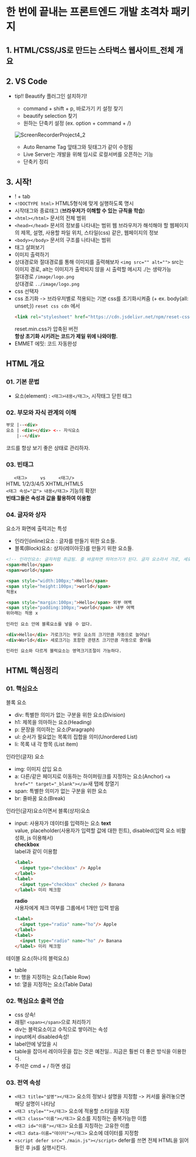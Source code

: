 # 한 번에 끝내는 프론트엔드 개발 초격차 패키지
## 1. HTML/CSS/JS로 만드는 스타벅스 웹사이트_전체 개요
## 2. VS Code
- tip!! Beautify 플러그인 설치하기! 
    - command + shift + p, 바로가기 키 설정 찾기
    - beautify selection 찾기
    - 원하는 단축키 설정 (ex. option + command + /)

    ![ScreenRecorderProject4_2](https://user-images.githubusercontent.com/62678380/110417331-bbfad000-80d8-11eb-99a0-432995bb4ee9.gif)

    - Auto Rename Tag 앞태그와 뒷태그가 같이 수정됨
    - Live Server는 개발을 위해 임시로 로컬서버를 오픈하는 기능
    - 단축키 정리

## 3. 시작!
  - ! + tab
  - ```<!DOCTYPE html>``` HTML5형식에 맞게 실행하도록 명시
  - 시작태그와 종료태그 (**브라우저가 이해할 수 있는 규칙을 학습**)
  - ```<html></html>``` 문서의 전체 범위
  - ```<head></head>``` 문서의 정보를 나타내는 범위
    웹 브라우저가 해석해야 할 웹페이지의 제목, 설명, 사용할 파일 위치, 스타일(css) 같은, 웹페이지의 정보
  - ```<body></body>``` 문서의 구조를 나타내는 범위
  - 태그 살펴보기
  - 이미지 출력하기
  - 상대경로와 절대경로를 통해 이미지를 출력해보자
    ```<img src="" alt="">``` src는 이미지 경로, alt는 이미지가 출력되지 않을 시 출력할 메시지
    ./는 생략가능   
    절대경로 ```/image/logo.png```   
    상대경로 ```../image/logo.png```   
  - css 선택자
  - css 초기화 -> 브라우저별로 적용되는 기본 css를 초기화시켜줌 (+ ex. body{all: unset;})
    ```reset css cdn``` 에서 
    ``` HTML
    <link rel="stylesheet" href="https://cdn.jsdelivr.net/npm/reset-css@5.0.1/reset.min.css">    
    ```    
    reset.min.css가 압축된 버전   
    **항상 초기화 시키려는 코드가 제일 위에 나와야함.**
  - EMMET 에밋: 코드 자동완성

## HTML 개요
### 01. 기본 문법
- 요소(element) : ```<태그>내용</태그>```, 시작태그 닫힌 태그
### 02. 부모와 자식 관계의 이해
```HTML
부모 |--<div>
요소 | <div></div> <-- 자식요소
    |--</div>
```
 코드를 항상 보기 좋은 상태로 관리하자.

### 03. 빈태그
```   <태그>     vs     <태그/>```   
HTML 1/2/3/4/5    XHTML/HTML5   
```<태그 속성="값"> 내용</태그>``` 기능의 확장!   
**빈태그들은 속성과 값을 활용하여 이용함**   
### 04. 글자와 상자
요소가 화면에 출력괴는 특성
- 인라인(inline)요소 : 글자를 만들기 위한 요소들.
- 블록(Block)요소: 상자(레이아웃)를 만들기 위한 요소들.

```HTML
<!-- 인라인요소: 글자처럼 취급됨. 줄 바꿈하면 띄어쓰기가 된다. 글자 요소라서 가로, 세로 크기를 조정할 수 없다-->
<span>Hello</span>
<span>world</span>

<span style="width:100px;">Hello</span>
<span style="height:100px;">world</span> 
적용x

<span style="margin:100px;">Hello</span> 외부 여백
<span style="padding:100px;">world</span> 내부 여백
위아래는 적용 x   
   
인라인 요소 안에 블록요소를 넣을 수 없다.   
```
```HTML
<div>Hello</div> 가로크기는 부모 요소의 크기만큼 자동으로 늘어남!
<div>World</div> 세로크기는 포함한 콘텐츠 크기만큼 자동으로 줄어듦

인라인 요소와 다르게 블럭요소는 영역크기조절이 가능하다.
```

## HTML 핵심정리
### 01. 핵심요소
블록 요소
- div: 특별한 의미가 없는 구분을 위한 요소(Division)
- h1: 제목을 의마하는 요소(Heading)
- p: 문장을 의미하는 요소(Paragraph)
- ul: 순서가 필요없는 목록의 집합을 의미(Unordered List)
- li: 목록 내 각 항목 (List item)
   
인라인(글자) 요소
- img: 이미지 삽입 요소
- a: 다른/같은 페이지로 이동하는 하이퍼링크를 지정하는 요소(Anchor) ```<a href="" target="_blank"></a>```새 탭에 창열기
- span: 특별한 의미가 없는 구분을 위한 요소
- br: 줄바꿈 요소(Break)
   
인라인(글자)요소이면서 블록(상자)요소
- input: 사용자가 데이터를 입력하는 요소
  **text**   
  value, placeholder(사용자가 입력할 값에 대한 힌트), disabled(입력 요소 비활성화, js 이용해서)   
  **checkbox**   
  label과 같이 이용함
  ```HTML
  <label>
    <input type="checkbox" /> Apple
  </label>
  <label>
    <input type="checkbox" checked /> Banana
  </label> 미리 체크함
  ```
  **radio**   
  사용자에게 체크 여부를 그룹에서 1개만 입력 받음
  ```HTML
  <label>
    <input type="radio" name="ho"/> Apple
  </label>
  <label>
    <input type="radio" name="ho" /> Banana
  </label> 미리 체크함
  ```

테이블 요소(하나의 블럭요소)
- table
- tr: 행을 지정하는 요소(Table Row)
- td: 열을 지정하는 요소(Table Data)

### 02. 핵심요소 출력 연습
- css 상속!
- 래핑! ```<span></span>```으로 처리하기
- div는 블럭요소이고 수직으로 쌓이려는 속성
- input에서 disabled속성!
- label안에 넣었을 시
- table을 잡아서 레이아웃을 잡는 것은 예전일.. 지금은 훨씬 더 좋은 방식을 이용한다.
- 주석은 cmd + / 하면 생김 

### 03. 전역 속성
- ```<태그 title="설명"></태그>``` 요소의 정보나 설명을 지정함 -> 커서를 올려놓으면 해당 설명이 나타남
- ```<태그 style=""></태그>``` 요소에 적용할 스타일을 지정
- ```<태그 class="이름"></태그>``` 요소를 지칭하는 중복가능한 이름
- ```<태그 id="이름"></태그>``` 요소를 지칭하는 고유한 이름
- ```<태그 data-이름="데이터"></태그>``` 요소에 데이터를 지정함
- ```<script defer src="./main.js"></script>``` defer를 쓰면 전체 HTML을 읽어들인 후 js를 실행시킨다.



  
  